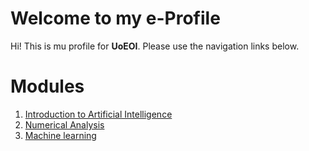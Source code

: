 # Welcome to my e-Profile

Hi! This is mu profile for **UoEOI**. Please use the navigation links below.

# Modules

1. [Introduction to Artificial Intelligence](intro_to_ai)
2. [Numerical Analysis](numerical_analysis)
3. [Machine learning](machine_learning)
